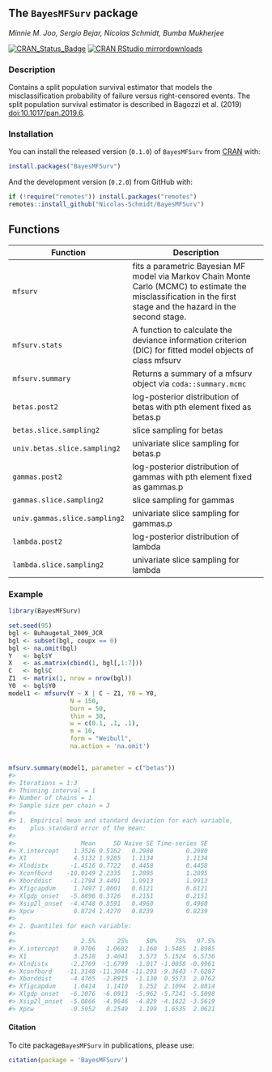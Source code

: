 
<!-- README.md is generated from README.Rmd. Please edit that file -->

## The `BayesMFSurv` package

*Minnie M. Joo, Sergio Bejar, Nicolas Schmidt, Bumba
Mukherjee*

<!-- badges: start -->

[![CRAN\_Status\_Badge](https://www.r-pkg.org/badges/version/BayesMFSurv)](https://cran.r-project.org/package=BayesMFSurv)
[![CRAN RStudio
mirrordownloads](https://cranlogs.r-pkg.org/badges/BayesMFSurv?color=brightgreen)](https://www.r-pkg.org/pkg/BayesMFSurv)
<!-- badges: end -->

### Description

Contains a split population survival estimator that models the
misclassification probability of failure versus right-censored events.
The split population survival estimator is described in Bagozzi et
al. (2019) <doi:10.1017/pan.2019.6>.

### Installation

You can install the released version (`0.1.0`) of `BayesMFSurv` from
[CRAN](https://cran.r-project.org/) with:

``` r
install.packages("BayesMFSurv")
```

And the development version (`0.2.0`) from GitHub with:

``` r
if (!require("remotes")) install.packages("remotes")
remotes::install_github("Nicolas-Schmidt/BayesMFSurv")
```

## Functions

| Function                      | Description                                                                                                                                                      |
| ----------------------------- | ---------------------------------------------------------------------------------------------------------------------------------------------------------------- |
| `mfsurv`                      | fits a parametric Bayesian MF model via Markov Chain Monte Carlo (MCMC) to estimate the misclassification in the first stage and the hazard in the second stage. |
| `mfsurv.stats`                | A function to calculate the deviance information criterion (DIC) for fitted model objects of class mfsurv                                                        |
| `mfsurv.summary`              | Returns a summary of a mfsurv object via `coda::summary.mcmc`                                                                                                    |
| `betas.post2`                 | log-posterior distribution of betas with pth element fixed as betas.p                                                                                            |
| `betas.slice.sampling2`       | slice sampling for betas                                                                                                                                         |
| `univ.betas.slice.sampling2`  | univariate slice sampling for betas.p                                                                                                                            |
| `gammas.post2`                | log-posterior distribution of gammas with pth element fixed as gammas.p                                                                                          |
| `gammas.slice.sampling2`      | slice sampling for gammas                                                                                                                                        |
| `univ.gammas.slice.sampling2` | univariate slice sampling for gammas.p                                                                                                                           |
| `lambda.post2`                | log-posterior distribution of lambda                                                                                                                             |
| `lambda.slice.sampling2`      | univariate slice sampling for lambda                                                                                                                             |

### Example

``` r
library(BayesMFSurv)

set.seed(95)
bgl <- Buhaugetal_2009_JCR
bgl <- subset(bgl, coupx == 0)
bgl <- na.omit(bgl)
Y   <- bgl$Y
X   <- as.matrix(cbind(1, bgl[,1:7]))
C   <- bgl$C
Z1  <- matrix(1, nrow = nrow(bgl))
Y0  <- bgl$Y0
model1 <- mfsurv(Y ~ X | C ~ Z1, Y0 = Y0,
                 N = 150,
                 burn = 50,
                 thin = 30,
                 w = c(0.1, .1, .1),
                 m = 10,
                 form = "Weibull",
                 na.action = 'na.omit')


mfsurv.summary(model1, parameter = c("betas"))
#> 
#> Iterations = 1:3
#> Thinning interval = 1 
#> Number of chains = 1 
#> Sample size per chain = 3 
#> 
#> 1. Empirical mean and standard deviation for each variable,
#>    plus standard error of the mean:
#> 
#>                  Mean     SD Naive SE Time-series SE
#> X.intercept    1.3526 0.5162   0.2980         0.2980
#> X1             4.5132 1.9285   1.1134         1.1134
#> Xlndistx      -1.4516 0.7722   0.4458         0.4458
#> Xconfbord    -10.0149 2.2335   1.2895         1.2895
#> Xborddist     -1.1794 3.4491   1.9913         1.9913
#> Xfigcapdum     1.7497 1.0601   0.6121         0.6121
#> Xlgdp_onset   -5.8896 0.3726   0.2151         0.2151
#> Xsip2l_onset  -4.4748 0.8591   0.4960         0.4960
#> Xpcw           0.8724 1.4270   0.8239         0.8239
#> 
#> 2. Quantiles for each variable:
#> 
#>                  2.5%      25%     50%     75%   97.5%
#> X.intercept    0.9706   1.0602   1.160  1.5485  1.8985
#> X1             3.2518   3.4041   3.573  5.1524  6.5736
#> Xlndistx      -2.2769  -1.6799  -1.017 -1.0058 -0.9961
#> Xconfbord    -11.3148 -11.3044 -11.293 -9.3643 -7.6287
#> Xborddist     -4.4765  -2.8915  -1.130  0.5573  2.0762
#> Xfigcapdum     1.0414   1.1410   1.252  2.1094  2.8814
#> Xlgdp_onset   -6.2076  -6.0913  -5.962 -5.7241 -5.5098
#> Xsip2l_onset  -5.0866  -4.9646  -4.829 -4.1622 -3.5619
#> Xpcw          -0.5952   0.2549   1.199  1.6535  2.0621
```

#### Citation

To cite package`BayesMFSurv` in publications, please use:

``` r
citation(package = 'BayesMFSurv')
```
